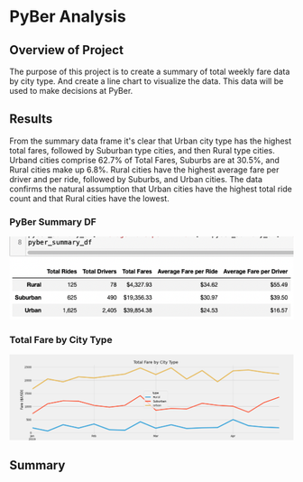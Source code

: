 # PyBer Analysis

## Overview of Project

The purpose of this project is to create a summary of total weekly fare data by city type. And create a line chart to visualize the data. This data will be used to make decisions at PyBer.

## Results

From the summary data frame it's clear that Urban city type has the highest total fares, followed by Suburban type cities, and then Rural type cities. Urband cities comprise 62.7% of Total Fares, Suburbs are at 30.5%, and Rural cities make up 6.8%. Rural cities have the highest average fare per driver and per ride, followed by Suburbs, and Urban cities. The data confirms the natural assumption that Urban cities have the highest total ride count and that Rural cities have the lowest. 

### PyBer Summary DF
![](/Resources/pyber_summary_df.png)

### Total Fare by City Type
![](/Analysis/PyBer_fare_summary.png)

## Summary
